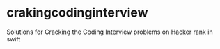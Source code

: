 # crakingcodinginterview
Solutions for Cracking the Coding Interview problems on Hacker rank in swift
